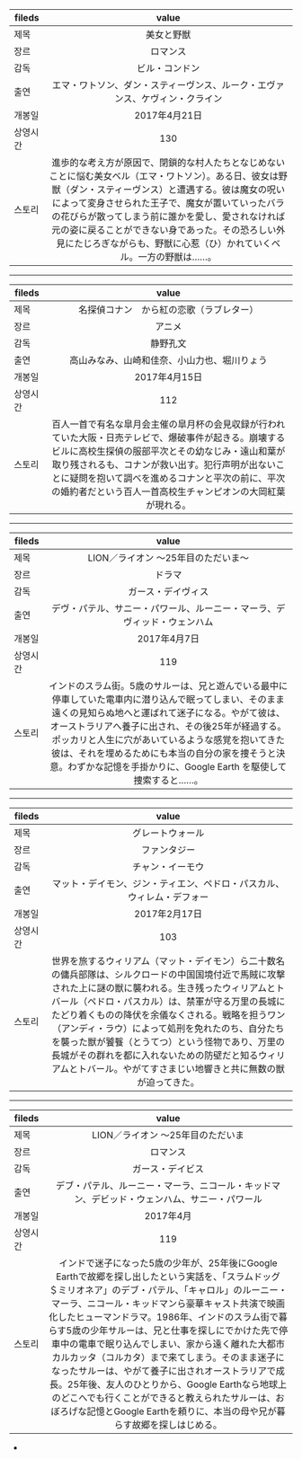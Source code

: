 | fileds        | value           |
| ------------- |:-------------:|
| 제목      | 美女と野獣 |
| 장르      | ロマンス      |
| 감독 | ビル・コンドン      |
| 출연 | エマ・ワトソン、ダン・スティーヴンス、ルーク・エヴァンス、ケヴィン・クライン      |
| 개봉일 | 2017年4月21日     |
| 상영시간 | 130      |
| 스토리 | 進歩的な考え方が原因で、閉鎖的な村人たちとなじめないことに悩む美女ベル（エマ・ワトソン）。ある日、彼女は野獣（ダン・スティーヴンス）と遭遇する。彼は魔女の呪いによって変身させられた王子で、魔女が置いていったバラの花びらが散ってしまう前に誰かを愛し、愛されなければ元の姿に戻ることができない身であった。その恐ろしい外見にたじろぎながらも、野獣に心惹（ひ）かれていくベル。一方の野獣は……。      |

---

| fileds        | value         |
| ------------- |:-------------:|
| 제목         | 名探偵コナン　から紅の恋歌（ラブレター） |
| 장르         | アニメ                |
| 감독         |  静野孔文         |
| 출연         |  高山みなみ、山崎和佳奈、小山力也、堀川りょう             |
| 개봉일       |   2017年4月15日       |
| 상영시간     |   112              |
| 스토리       |  百人一首で有名な皐月会主催の皐月杯の会見収録が行われていた大阪・日売テレビで、爆破事件が起きる。崩壊するビルに高校生探偵の服部平次とその幼なじみ・遠山和葉が取り残されるも、コナンが救い出す。犯行声明が出ないことに疑問を抱いて調べを進めるコナンと平次の前に、平次の婚約者だという百人一首高校生チャンピオンの大岡紅葉が現れる。     |

---

| fileds        | value         |
| ------------- |:-------------:|
| 제목         |  LION／ライオン ～25年目のただいま～               |
| 장르         |  ドラマ               |
| 감독         |  ガース・デイヴィス               |
| 출연         |  デヴ・パテル、サニー・パワール、ルーニー・マーラ、デヴィッド・ウェンハム               |
| 개봉일       |  2017年4月7日            |
| 상영시간     |  119               |
| 스토리       |  インドのスラム街。5歳のサルーは、兄と遊んでいる最中に停車していた電車内に潜り込んで眠ってしまい、そのまま遠くの見知らぬ地へと運ばれて迷子になる。やがて彼は、オーストラリアへ養子に出され、その後25年が経過する。ポッカリと人生に穴があいているような感覚を抱いてきた彼は、それを埋めるためにも本当の自分の家を捜そうと決意。わずかな記憶を手掛かりに、Google Earth を駆使して捜索すると……。              |

---

| fileds        | value         |
| ------------- |:-------------:|
| 제목         | グレートウォール|
| 장르         | ファンタジー|
| 감독         | チャン・イーモウ|
| 출연         | マット・デイモン、ジン・ティエン、ペドロ・パスカル、ウィレム・デフォー|
| 개봉일       | 	2017年2月17日|
| 상영시간     | 103|
| 스토리       | 世界を旅するウィリアム（マット・デイモン）ら二十数名の傭兵部隊は、シルクロードの中国国境付近で馬賊に攻撃された上に謎の獣に襲われる。生き残ったウィリアムとトバール（ペドロ・パスカル）は、禁軍が守る万里の長城にたどり着くものの降伏を余儀なくされる。戦略を担うワン（アンディ・ラウ）によって処刑を免れたのち、自分たちを襲った獣が饕餮（とうてつ）という怪物であり、万里の長城がその群れを都に入れないための防壁だと知るウィリアムとトバール。やがてすさまじい地響きと共に無数の獣が迫ってきた。|

---

| fileds        | value         |
| ------------- |:-------------:|
| 제목         | LION／ライオン ～25年目のただいま|
| 장르         | ロマンス|
| 감독         | ガース・デイビス|
| 출연         |デブ・パテル、ルーニー・マーラ、ニコール・キッドマン、デビッド・ウェンハム、サニー・パワール |
| 개봉일       | 2017年4月|
| 상영시간     | 119|
| 스토리       |インドで迷子になった5歳の少年が、25年後にGoogle Earthで故郷を探し出したという実話を、「スラムドッグ＄ミリオネア」のデブ・パテル、「キャロル」のルーニー・マーラ、ニコール・キッドマンら豪華キャスト共演で映画化したヒューマンドラマ。1986年、インドのスラム街で暮らす5歳の少年サルーは、兄と仕事を探しにでかけた先で停車中の電車で眠り込んでしまい、家から遠く離れた大都市カルカッタ（コルカタ）まで来てしまう。そのまま迷子になったサルーは、やがて養子に出されオーストラリアで成長。25年後、友人のひとりから、Google Earthなら地球上のどこへでも行くことができると教えられたサルーは、おぼろげな記憶とGoogle Earthを頼りに、本当の母や兄が暮らす故郷を探しはじめる。|


- 
